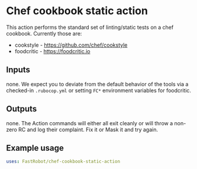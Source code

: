 # Chef cookbook static action
This action performs the standard set of linting/static tests on a chef cookbook. Currently those are:

* cookstyle -  https://github.com/chef/cookstyle
* foodcritic - https://foodcritic.io

## Inputs
 none. We expect you to deviate from the default behavior of the tools via a checked-in `.rubocop.yml` or setting `FC*` environment variables for foodcritic.
 
 ## Outputs
 none. The Action commands will either all exit cleanly or will throw a non-zero RC and log their complaint.  Fix it or Mask it and try again.
 
 ## Example usage
 
 ```yaml
 uses: FastRobot/chef-cookbook-static-action
```

